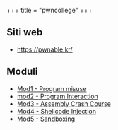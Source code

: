 +++
title = "pwncollege"
+++

## Siti web

- <https://pwnable.kr/>

## Moduli

- [Mod1 - Program misuse](/corsi/pwncollege/mod1)
- [mod2 - Program Interaction](/corsi/pwncollege/mod2)
- [Mod3 - Assembly Crash Course](/corsi/pwncollege/mod3)
- [Mod4 - Shellcode Injection](/corsi/pwncollege/mod4)
- [Mod5 - Sandboxing](/corsi/pwncollege/mod5)
